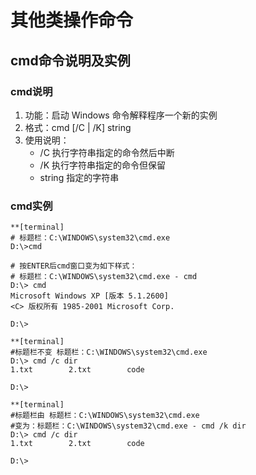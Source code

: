 # 其他类操作命令

## cmd命令说明及实例

### cmd说明
1. 功能：启动 Windows 命令解释程序一个新的实例
2. 格式：cmd [/C | /K] string
3. 使用说明：
	* /C        执行字符串指定的命令然后中断
	* /K        执行字符串指定的命令但保留
	* string    指定的字符串

### cmd实例
```
**[terminal]
# 标题栏：C:\WINDOWS\system32\cmd.exe
D:\>cmd

# 按ENTER后cmd窗口变为如下样式：
# 标题栏：C:\WINDOWS\system32\cmd.exe - cmd
D:\> cmd
Microsoft Windows XP [版本 5.1.2600]
<C> 版权所有 1985-2001 Microsoft Corp.

D:\>
```

```
**[terminal]
#标题栏不变 标题栏：C:\WINDOWS\system32\cmd.exe
D:\> cmd /c dir
1.txt        2.txt        code

D:\>
```

```
**[terminal]
#标题栏由 标题栏：C:\WINDOWS\system32\cmd.exe
#变为：标题栏：C:\WINDOWS\system32\cmd.exe - cmd /k dir
D:\> cmd /c dir
1.txt        2.txt        code

D:\>
```
